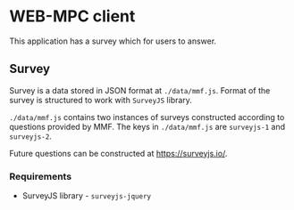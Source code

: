 # WEB-MPC client

This application has a survey which for users to answer.

## Survey

Survey is a data stored in JSON format at `./data/mmf.js`. Format of the survey is structured to work with `SurveyJS` library.

`./data/mmf.js` contains two instances of surveys constructed according to questions provided by MMF. The keys in `./data/mmf.js` are  `surveyjs-1` and `surveyjs-2`.

Future questions can be constructed at https://surveyjs.io/.

### Requirements

 - SurveyJS library - `surveyjs-jquery`